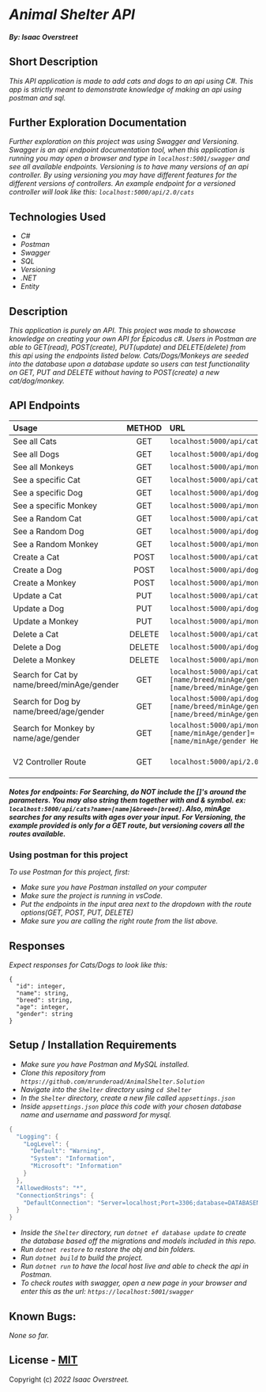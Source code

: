 # _Animal Shelter API_
#### _By: **Isaac Overstreet**_

## Short Description 
_This API application is made to add cats and dogs to an api using C#. This app is strictly meant to demonstrate knowledge of making an api using postman and sql._

## Further Exploration Documentation
_Further exploration on this project was using Swagger and Versioning. Swagger is an api endpoint documentation tool, when this application is running you may open a browser and type in `localhost:5001/swagger` and see all available endpoints. Versioning is to have many versions of an api controller. By using versioning you may have different features for the different versions of controllers. An example endpoint for a versioned controller will look like this: `localhost:5000/api/2.0/cats`_

## Technologies Used

* _C#_
* _Postman_
* _Swagger_
* _SQL_
* _Versioning_
* _.NET_
* _Entity_

## Description
_This application is purely an API. This project was made to showcase knowledge on creating your own API for Epicodus c#. Users in Postman are able to GET(read), POST(create), PUT(update) and DELETE(delete) from this api using the endpoints listed below. Cats/Dogs/Monkeys are seeded into the database upon a database update so users can test functionality on GET, PUT and DELETE without having to POST(create) a new cat/dog/monkey._

## API Endpoints 

| Usage | METHOD | URL | Params |
| :---  | :---:  | :--- | ---: |
| See all Cats | GET | `localhost:5000/api/cats` | _NA_ |
| See all Dogs | GET | `localhost:5000/api/dogs` | _NA_ |
| See all Monkeys | GET | `localhost:5000/api/monkeys` | _NA_ |
| See a specific Cat | GET | `localhost:5000/api/cats/id` | _ID_ |
| See a specific Dog | GET | `localhost:5000/api/dogs/id` | _ID_ |
| See a specific Monkey | GET | `localhost:5000/api/monkeys/id` | _ID_ |
| See a Random Cat | GET | `localhost:5000/api/cats/random` | _NA_ |
| See a Random Dog | GET | `localhost:5000/api/dogs/random` | _NA_ |
| See a Random Monkey | GET | `localhost:5000/api/monkeys/random` | _NA_ |
| Create a Cat | POST | `localhost:5000/api/cats` | _name, breed, age, gender_ |
| Create a Dog | POST | `localhost:5000/api/dogs` | _name, breed, age, gender_ |
| Create a Monkey| POST | `localhost:5000/api/monkeys` | _name, age, gender_ |
| Update a Cat | PUT | `localhost:5000/api/cats/id` | _name, breed, age, gender, ID_ |
| Update a Dog | PUT | `localhost:5000/api/dogs/id` | _name, breed, age, gender, ID_ |
| Update a Monkey | PUT | `localhost:5000/api/monkeys/id` | _name, age, gender, ID_ |
| Delete a Cat | DELETE | `localhost:5000/api/cats/id` | _ID_ |
| Delete a Dog | DELETE | `localhost:5000/api/dogs/id` | _ID_ |
| Delete a Monkey | DELETE | `localhost:5000/api/monkeys/id` | _ID_ |
| Search for Cat by name/breed/minAge/gender | GET | `localhost:5000/api/cats?[name/breed/minAge/gender]=[name/breed/minAge/gender Here]` | _name, breed, minAge, gender_ |
| Search for Dog by name/breed/age/gender | GET | `localhost:5000/api/dogs?[name/breed/minAge/gender]=[name/breed/minAge/gender Here]` | _name, breed, minAge, gender_ |
| Search for Monkey by name/age/gender | GET | `localhost:5000/api/monkeys?[name/minAge/gender]=[name/minAge/gender Here]` | _name, minAge, gender_ |
| V2 Controller Route | GET | `localhost:5000/api/2.0/dogs` | Add `2.0` to the endpoint like: `api/2.0/[cats/dogs/monkeys]` to use version 2. |
##### Notes for endpoints: For Searching, do NOT include the []'s around the parameters. You may also string them together with and & symbol. ex: `localhost:5000/api/cats?name=[name]&breed=[breed]`. Also, minAge searches for any results with ages over your input. For Versioning, the example provided is only for a GET route, but versioning covers all the routes available.

### Using postman for this project
_To use Postman for this project, first:_
* _Make sure you have Postman installed on your computer_
* _Make sure the project is running in vsCode._
* _Put the endpoints in the input area next to the dropdown with the route options(GET, POST, PUT, DELETE)_
* _Make sure you are calling the right route from the list above._

## Responses 
_Expect responses for Cats/Dogs to look like this:_
```
{
  "id": integer,
  "name": string,
  "breed": string,
  "age": integer,
  "gender": string
}
```
## Setup / Installation Requirements
* _Make sure you have Postman and MySQL installed._
* _Clone this repository from `https://github.com/mrunderoad/AnimalShelter.Solution`_
* _Navigate into the `Shelter` directory using `cd Shelter`_
* _In the `Shelter` directory, create a new file called `appsettings.json`_
* _Inside `appsettings.json` place this code with your chosen database name and username and password for mysql._
``` C#
{
  "Logging": {
    "LogLevel": {
      "Default": "Warning",
      "System": "Information",
      "Microsoft": "Information"
    }
  },
  "AllowedHosts": "*",
  "ConnectionStrings": {
    "DefaultConnection": "Server=localhost;Port=3306;database=DATABASENAME;uid=USERNAME;pwd=PASSWORD;"
  }
}
```
* _Inside the `Shelter` directory, run `dotnet ef database update` to create the database based off the migrations and models included in this repo._
* _Run `dotnet restore` to restore the obj and bin folders._
* _Run `dotnet build` to build the project._
* _Run `dotnet run` to have the local host live and able to check the api in Postman._
* _To check routes with swagger, open a new page in your browser and enter this as the url: `https://localhost:5001/swagger`_


## Known Bugs: 
 
 _None so far._

 ## License - [MIT](https://opensource.org/licenses/MIT)

 Copyright (c) _2022 Isaac Overstreet._